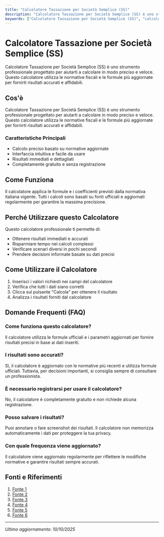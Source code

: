 ```yaml
---
title: "Calcolatore Tassazione per Società Semplice (SS)"
description: "Calcolatore Tassazione per Società Semplice (SS) è uno strumento professionale progettato per aiutarti a calcolare in modo preciso e veloce. Questo calcolatore utilizza le normative fiscali e le formule più aggiornate per fornirti risultati accurati e affidabili."
keywords: ["Calcolatore Tassazione per Società Semplice (SS)", "calcolatore", "calcolo online"]
---
```


# Calcolatore Tassazione per Società Semplice (SS)

Calcolatore Tassazione per Società Semplice (SS) è uno strumento professionale progettato per aiutarti a calcolare in modo preciso e veloce. Questo calcolatore utilizza le normative fiscali e le formule più aggiornate per fornirti risultati accurati e affidabili.

## Cos'è

Calcolatore Tassazione per Società Semplice (SS) è uno strumento professionale progettato per aiutarti a calcolare in modo preciso e veloce. Questo calcolatore utilizza le normative fiscali e le formule più aggiornate per fornirti risultati accurati e affidabili.

### Caratteristiche Principali

- Calcolo preciso basato su normative aggiornate
- Interfaccia intuitiva e facile da usare
- Risultati immediati e dettagliati
- Completamente gratuito e senza registrazione

## Come Funziona

Il calcolatore applica le formule e i coefficienti previsti dalla normativa italiana vigente. Tutti i calcoli sono basati su fonti ufficiali e aggiornati regolarmente per garantire la massima precisione.

## Perché Utilizzare questo Calcolatore

Questo calcolatore professionale ti permette di:

- Ottenere risultati immediati e accurati
- Risparmiare tempo nei calcoli complessi
- Verificare scenari diversi in pochi secondi
- Prendere decisioni informate basate su dati precisi

## Come Utilizzare il Calcolatore

1. Inserisci i valori richiesti nei campi del calcolatore
2. Verifica che tutti i dati siano corretti
3. Clicca sul pulsante "Calcola" per ottenere il risultato
4. Analizza i risultati forniti dal calcolatore

## Domande Frequenti (FAQ)

### Come funziona questo calcolatore?

Il calcolatore utilizza le formule ufficiali e i parametri aggiornati per fornire risultati precisi in base ai dati inseriti.

### I risultati sono accurati?

Sì, il calcolatore è aggiornato con le normative più recenti e utilizza formule ufficiali. Tuttavia, per decisioni importanti, si consiglia sempre di consultare un professionista.

### È necessario registrarsi per usare il calcolatore?

No, il calcolatore è completamente gratuito e non richiede alcuna registrazione.

### Posso salvare i risultati?

Puoi annotare o fare screenshot dei risultati. Il calcolatore non memorizza automaticamente i dati per proteggere la tua privacy.

### Con quale frequenza viene aggiornato?

Il calcolatore viene aggiornato regolarmente per riflettere le modifiche normative e garantire risultati sempre accurati.

## Fonti e Riferimenti

1. [Fonte 1](https://fidocommercialista.it/calcolatore-tasse-regime-forfettario)
2. [Fonte 2](https://www.studioramuglia.it/2021/12/02/la-tassazione-delle-societa-semplici/)
3. [Fonte 3](https://www.soluzionetasse.com/tassazione-dividendi-societa-semplice-come-vengono-tassati/)
4. [Fonte 4](https://www.myaccounting.it/societa-semplice-holding-quale-tassazione/)
5. [Fonte 5](https://consulens.online/blog/tassazione-srl/)
6. [Fonte 6](https://www.bpexcel.it/tassazione-testa-ai-soci-sugli-utili-da-partecipazione/)

---

*Ultimo aggiornamento: 10/10/2025*
